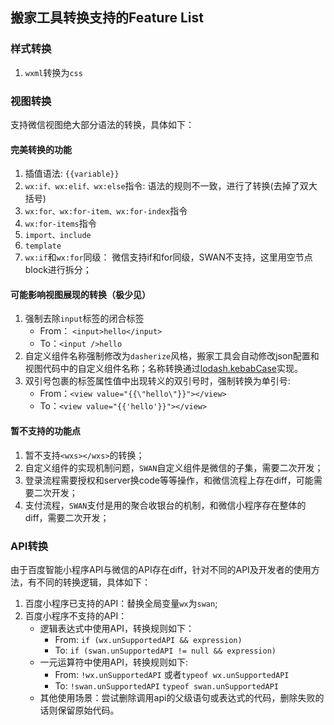 ## 搬家工具转换支持的Feature List
### 样式转换
1. `wxml`转换为`css`

### 视图转换
支持微信视图绝大部分语法的转换，具体如下：

#### 完美转换的功能
1. 插值语法: `{{variable}}`
2. `wx:if、wx:elif、wx:else`指令: 语法的规则不一致，进行了转换(去掉了双大括号)
3. `wx:for、wx:for-item、wx:for-index`指令
4. `wx:for-items`指令
5. `import、include`
6. `template`
7. `wx:if`和`wx:for`同级：
  微信支持if和for同级，SWAN不支持，这里用空节点block进行拆分；

#### 可能影响视图展现的转换（极少见）
1. 强制去除`input`标签的闭合标签
   - From： `<input>hello</input>`
   - To：`<input />hello`
2. 自定义组件名称强制修改为`dasherize`风格，搬家工具会自动修改json配置和视图代码中的自定义组件名称；名称转换通过[lodash.kebabCase](https://lodash.com/docs/4.17.10#kebabCase)实现。
3. 双引号包裹的标签属性值中出现转义的双引号时，强制转换为单引号:
   - From：`<view value="{{\"hello\"}}"></view>`
   - To：`<view value="{{'hello'}}"></view>`

#### 暂不支持的功能点
1. 暂不支持`<wxs></wxs>`的转换；
2. 自定义组件的实现机制问题，`SWAN`自定义组件是微信的子集，需要二次开发；
3. 登录流程需要授权和server换code等等操作，和微信流程上存在diff，可能需要二次开发；
4. 支付流程，`SWAN`支付是用的聚合收银台的机制，和微信小程序存在整体的diff，需要二次开发；

### API转换
由于百度智能小程序API与微信的API存在diff，针对不同的API及开发者的使用方法，有不同的转换逻辑，具体如下：

1. 百度小程序已支持的API：替换全局变量`wx`为`swan`;
2. 百度小程序不支持的API：
   - 逻辑表达式中使用API，转换规则如下：
     - From: `if (wx.unSupportedAPI && expression)`
     - To: `if (swan.unSupportedAPI != null && expression)`
   - 一元运算符中使用API，转换规则如下:
     - From: `!wx.unSupportedAPI` 或者`typeof wx.unSupportedAPI`
     - To: `!swan.unSupportedAPI` `typeof swan.unSupportedAPI`
   - 其他使用场景：尝试删除调用api的父级语句或表达式的代码，删除失败的话则保留原始代码。